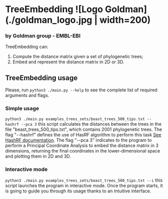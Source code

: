 # TreeEmbedding ![Logo Goldman](./goldman_logo.jpg | width=200)
### by Goldman group - EMBL-EBI

TreeEmbedding can:
1. Compute the distance matrix given a set of phylogenetic trees;
2. Embed and represent the distance matrix in 2D or 3D.

## TreeEmbedding usage
Please, run `python3 ./main.py --help` to see the complete list of required arguments and flags.

### Simple usage
`python3 ./main.py examples_trees_sets/beast_trees_500_tips.txt --hashrf --pca 3`
this script calculates the distances between the trees in the file "beast_trees_500_tips.txt", which contains 2001 phylogenetic trees. 
The flag "--hashrf" defines the use of HasRF algorithm to perform this task [See HashRF documentation](https://code.google.com/archive/p/hashrf/).
The flag "--pca 3" indicates to the program to perform a Principal Coordinate Analysis to embed the distance matrix in 3 dimensions, returning the final coordinates in the lower-dimensional space and plotting them in 2D and 3D.

### Interactive mode
`python3 ./main.py examples_trees_sets/beast_trees_500_tips.txt --i`
this script launches the program in interactive mode. Once the program starts, it is going to guide you through its usage thanks to an intuitive interface.
